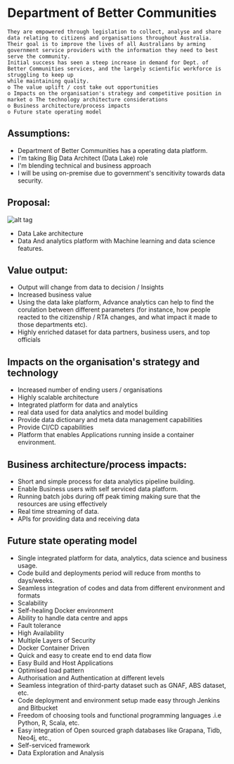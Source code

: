 # Department of Better Communities
``` The Dept. of BC provides information services to a wide range of federal and state government departments. 
They are empowered through legislation to collect, analyse and share data relating to citizens and organisations throughout Australia. 
Their goal is to improve the lives of all Australians by arming government service providers with the information they need to best serve the community. 
Initial success has seen a steep increase in demand for Dept. of Better Communities services, and the largely scientific workforce is struggling to keep up 
while maintaining quality.
o The value uplift / cost take out opportunities
o Impacts on the organisation's strategy and competitive position in market o The technology architecture considerations
o Business architecture/process impacts
o Future state operating model
```

## Assumptions:
- Department of Better Communities has a operating data platform. 
- I'm taking Big Data Architect (Data Lake) role 
- I'm blending technical and business approach
- I will be using on-premise due to government's sencitivity towards data security. 

## Proposal: 

![alt tag](http://url/to/img.png)

- Data Lake architecture 
- Data And analytics platform with Machine learning and data science features.

## Value output: 
- Output will change from data to decision / Insights 
- Increased business value 
- Using the data lake platform, Advance analytics can help to find the corulation between different parameters (for instance, how people reacted to the 
citizenship / RTA changes, and what impact it made to those departments etc).
- Highly enriched dataset for data partners, business users, and top officials

## Impacts on the organisation's strategy and technology
- Increased number of ending users / organisations 
- Highly scalable architecture 
- Integrated platform for data and analytics
- real data used for data analytics and model building
- Provide data dictionary and meta data management capabilities  
- Provide CI/CD capabilities 
- Platform that enables Applications running inside a container environment. 

## Business architecture/process impacts:
- Short and simple process for data analytics pipeline building.
- Enable Business users with self serviced data platform.
- Running batch jobs during off peak timing making sure that the resources are using effectively 
- Real time streaming of data.
- APIs for providing data and receiving data

## Future state operating model
- Single integrated platform for data, analytics, data science and business usage. 
- Code build and deployments period will reduce from months to days/weeks.
- Seamless integration of codes and data from different environment and formats
- Scalability
- Self-healing Docker environment
- Ability to handle data centre and apps 
- Fault tolerance
- High Availability
- Multiple Layers of Security
- Docker Container Driven   
- Quick and easy to create end to end data flow
- Easy Build and Host Applications
- Optimised load pattern
- Authorisation and Authentication at different levels
- Seamless integration of third-party dataset such as GNAF, ABS dataset, etc.
- Code deployment and environment setup made easy through Jenkins and Bitbucket 
- Freedom of choosing tools and functional programming languages .i.e Python, R, Scala, etc. 
- Easy integration of Open sourced graph databases like Grapana, Tidb, Neo4j,  etc., 
- Self-serviced framework
- Data Exploration and Analysis
